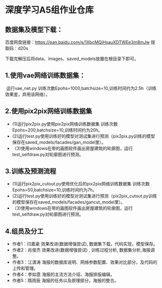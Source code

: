 # 深度学习A5组作业仓库

## 数据集及模型下载：

百度网盘链接：https://pan.baidu.com/s/1XbcMQiHsauXDTWEe3m8mJw 
提取码：d20s

下载完解压后将data、images、saved_models放置在根目录下即可。

## 1.使用vae网络训练数据集：

​	运行vae_net.py
   训练次数Epohs=1000,batchsize=10,训练时间约为2.5h（训练效果差，弃用该网络）。

## 2.使用pix2pix网络训练数据集

-   (1)运行pix2pix.py使用pix2pix网络训练数据集
        训练次数Epohs=200,batchsize=10,训练时间约为20h。
-  (2)运行test.py使用训练好的模型对测试集进行预测（pix2pix.py训练的模型保存在saved_models/facades/gan_model里）。
- （3)使用windows在带的画图软件画出房屋建筑的轮廓图，运行test_selfdraw.py对轮廓图进行预测。

## 3.训练及预测流程

-   (1)运行pix2pix_cutout.py使用优化后的pix2pix网络训练数据集
        训练次数Epohs=50,batchsize=10,训练时间约为7h。
- (2)运行test.py使用训练好的模型对测试集进行预测（pix2pix_cutout.py训练的模型保存在saved_models/facades/gancut_model里）。
- （3)使用windows在带的画图软件画出房屋建筑的轮廓图，运行test_selfdraw.py对轮廓图进行预测。

## 4.组员及分工

- 作者1：闫嘉豪 效果改进(数据增强尝试), 数据集下载，代码实现，模型保存。
- 作者2：肖俊杰 效果改进(数据增强尝试) , 训练过程分析, 数据集分析,海报调整。
- 作者3：江潇涛 海报的数据库说明、网络参数配置、效果对比部分，及代码的上传和管理。
- 作者4：李如意 海报的主流方法介绍、海报排版编辑。
- 作者5：隋雨辰 海报的任务以及原理部分，海报的整合。
